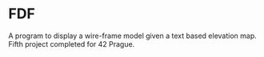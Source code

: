# FDF
A program to display a wire-frame model given a text based elevation map. Fifth project completed for 42 Prague.
